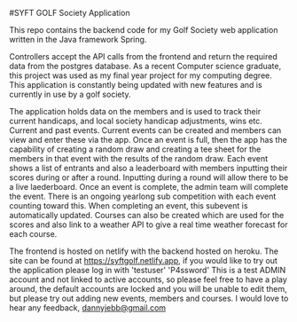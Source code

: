 #SYFT GOLF Society Application

This repo contains the backend code for my Golf Society web application written in the Java framework Spring. 

Controllers accept the API calls from the frontend and return the required data from the postgres database. As a recent Computer science graduate, this project was used as my final year project for my computing degree. This application is constantly being updated with new features and is currently in use by a golf society.

The application holds data on the members and is used to track their current handicaps, and local society handicap adjustments, wins etc. Current and past events. Current events can be created and members can view and enter these via the app. Once an event is full, then the app has the capability of creating a random draw and creating a tee sheet for the members in that event with the results of the random draw. Each event shows a list of entrants and also a leaderboard with members inputting their scores during or after a round. Inputting during a round will allow there to be a live laederboard. Once an event is complete, the admin team will complete the event. There is an ongoing yearlong sub competition with each event counting toward this. When completing an event, this subevent is automatically updated. Courses can also be created which are used for the scores and also link to a weather API to give a real time weather forecast for each course.

The frontend is hosted on netlify with the backend hosted on heroku. The site can be found at https://syftgolf.netlify.app, if you would like to try out the application please log in with 'testuser' 'P4ssword' This is a test ADMIN account and not linked to active accounts, so please feel free to have a play around, the default accounts are locked and you will be unable to edit them, but please try out adding new events, members and courses. I would love to hear any feedback, dannyjebb@gmail.com


